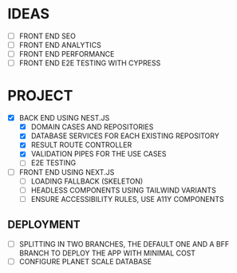 # IDEAS

- [ ] FRONT END SEO
- [ ] FRONT END ANALYTICS
- [ ] FRONT END PERFORMANCE
- [ ] FRONT END E2E TESTING WITH CYPRESS

# PROJECT

- [x] BACK END USING NEST.JS
  - [x] DOMAIN CASES AND REPOSITORIES
  - [x] DATABASE SERVICES FOR EACH EXISTING REPOSITORY
  - [x] RESULT ROUTE CONTROLLER
  - [x] VALIDATION PIPES FOR THE USE CASES
  - [ ] E2E TESTING
- [ ] FRONT END USING NEXT.JS
  - [ ] LOADING FALLBACK (SKELETON)
  - [ ] HEADLESS COMPONENTS USING TAILWIND VARIANTS
  - [ ] ENSURE ACCESSIBILITY RULES, USE A11Y COMPONENTS

## DEPLOYMENT

- [ ] SPLITTING IN TWO BRANCHES, THE DEFAULT ONE AND A BFF BRANCH TO DEPLOY THE APP WITH MINIMAL COST
- [ ] CONFIGURE PLANET SCALE DATABASE
